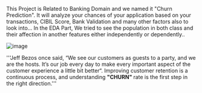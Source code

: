 This Project is Related to Banking Domain and we named it "Churn Prediction". It will analyze your chances of your application based on your transactions, CIBIL Score, Bank Validation and many other factors also to look into... In the EDA Part, We tried to see the population in both class and their affection in another features either independently or dependently..

![image](https://user-images.githubusercontent.com/103347507/212851872-9617591f-f773-4b73-995d-ed22f03b8c12.png)

'''Jeff Bezos once said, “We see our customers as guests to a party, and we are the hosts. It’s our job every day to make every important aspect of the customer experience a little bit better“. Improving customer retention is a continuous process, and understanding <b> "CHURN" </b> rate is the first step in the right direction.'''
